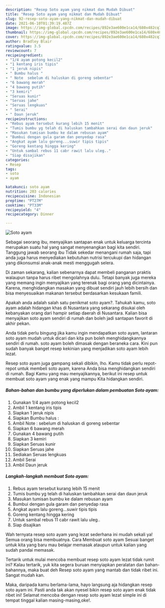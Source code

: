 ```yaml
---
description: "Resep Soto ayam yang nikmat dan Mudah Dibuat"
title: "Resep Soto ayam yang nikmat dan Mudah Dibuat"
slug: 92-resep-soto-ayam-yang-nikmat-dan-mudah-dibuat
date: 2021-06-10T01:39:19.487Z
image: https://img-global.cpcdn.com/recipes/892e3ae600e1ca14/680x482cq70/soto-ayam-foto-resep-utama.jpg
thumbnail: https://img-global.cpcdn.com/recipes/892e3ae600e1ca14/680x482cq70/soto-ayam-foto-resep-utama.jpg
cover: https://img-global.cpcdn.com/recipes/892e3ae600e1ca14/680x482cq70/soto-ayam-foto-resep-utama.jpg
author: Bradley Blair
ratingvalue: 3.5
reviewcount: 7
recipeingredient:
- "1/4 ayam potong kecil2"
- "1 kentang iris tipis"
- "1 jeruk nipis"
- " Bumbu halus "
- " Note  sebelum di haluskan di goreng sebentar"
- "6 bawang merah"
- "4 bawang putih"
- "3 kemiri"
- "Seruas kunir"
- "Seruas jahe"
- "Seruas lengkuas"
- " Serai"
- " Daun jeruk"
recipeinstructions:
- "Rebus ayam tersebut kurang lebih 15 menit"
- "Tumis bumbu yg telah di haluskan tambahkan serai dan daun jeruk"
- "Masukan tumisan bumbu ke dalam rebusan ayam"
- "Bumbui dengan gula garam dan penyedap rasa"
- "Angkat ayam lalu goreng...suwir tipis tipis"
- "Goreng kentang hingga kering"
- "Untuk sambal rebus 11 cabr rawit lalu uleg.."
- "Siap disajikan"
categories:
- Resep
tags:
- soto
- ayam

katakunci: soto ayam 
nutrition: 203 calories
recipecuisine: Indonesian
preptime: "PT27M"
cooktime: "PT33M"
recipeyield: "4"
recipecategory: Dinner

---
```



![Soto ayam](https://img-global.cpcdn.com/recipes/892e3ae600e1ca14/680x482cq70/soto-ayam-foto-resep-utama.jpg)

Sebagai seorang ibu, menyajikan santapan enak untuk keluarga tercinta merupakan suatu hal yang sangat menyenangkan bagi kita sendiri. Tanggung jawab seorang ibu Tidak sekedar menangani rumah saja, tapi anda juga harus menyediakan kebutuhan nutrisi tercukupi dan hidangan yang dikonsumsi anak-anak mesti menggugah selera.

Di zaman  sekarang, kalian sebenarnya dapat membeli panganan praktis walaupun tanpa harus ribet mengolahnya dulu. Tetapi banyak juga mereka yang memang ingin menyajikan yang terenak bagi orang yang dicintainya. Karena, menghidangkan masakan yang dibuat sendiri jauh lebih bersih dan bisa menyesuaikan makanan tersebut berdasarkan kesukaan famili. 



Apakah anda adalah salah satu penikmat soto ayam?. Tahukah kamu, soto ayam adalah hidangan khas di Nusantara yang sekarang disukai oleh kebanyakan orang dari hampir setiap daerah di Nusantara. Kalian bisa menyajikan soto ayam sendiri di rumah dan boleh jadi santapan favorit di akhir pekan.

Anda tidak perlu bingung jika kamu ingin mendapatkan soto ayam, lantaran soto ayam mudah untuk dicari dan kita pun boleh menghidangkannya sendiri di rumah. soto ayam boleh dimasak dengan beraneka cara. Kini pun sudah banyak banget resep kekinian yang menjadikan soto ayam lebih lezat.

Resep soto ayam juga gampang sekali dibikin, lho. Kamu tidak perlu repot-repot untuk membeli soto ayam, karena Anda bisa menghidangkan sendiri di rumah. Bagi Kamu yang mau menyajikannya, berikut ini resep untuk membuat soto ayam yang enak yang mampu Kita hidangkan sendiri.

<!--inarticleads1-->

##### Bahan-bahan dan bumbu yang diperlukan dalam pembuatan Soto ayam:

1. Gunakan 1/4 ayam potong kecil2
1. Ambil 1 kentang iris tipis
1. Siapkan 1 jeruk nipis
1. Siapkan  Bumbu halus :
1. Ambil  Note : sebelum di haluskan di goreng sebentar
1. Siapkan 6 bawang merah
1. Gunakan 4 bawang putih
1. Siapkan 3 kemiri
1. Siapkan Seruas kunir
1. Siapkan Seruas jahe
1. Sediakan Seruas lengkuas
1. Ambil  Serai
1. Ambil  Daun jeruk




<!--inarticleads2-->

##### Langkah-langkah membuat Soto ayam:

1. Rebus ayam tersebut kurang lebih 15 menit
1. Tumis bumbu yg telah di haluskan tambahkan serai dan daun jeruk
1. Masukan tumisan bumbu ke dalam rebusan ayam
1. Bumbui dengan gula garam dan penyedap rasa
1. Angkat ayam lalu goreng...suwir tipis tipis
1. Goreng kentang hingga kering
1. Untuk sambal rebus 11 cabr rawit lalu uleg..
1. Siap disajikan




Wah ternyata resep soto ayam yang lezat sederhana ini mudah sekali ya! Semua orang bisa membuatnya. Cara Membuat soto ayam Sesuai banget untuk kita yang baru mau belajar memasak ataupun untuk kalian yang sudah pandai memasak.

Tertarik untuk mulai mencoba membuat resep soto ayam lezat tidak rumit ini? Kalau tertarik, yuk kita segera buruan menyiapkan peralatan dan bahan-bahannya, maka buat deh Resep soto ayam yang mantab dan tidak ribet ini. Sangat mudah kan. 

Maka, daripada kamu berlama-lama, hayo langsung aja hidangkan resep soto ayam ini. Pasti anda tak akan nyesel bikin resep soto ayam enak tidak ribet ini! Selamat mencoba dengan resep soto ayam lezat simple ini di tempat tinggal kalian masing-masing,oke!.

